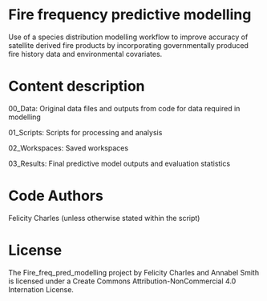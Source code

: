 # Fire frequency predictive modelling
Use of a species distribution modelling workflow to improve accuracy of satellite derived fire products by incorporating governmentally produced fire history data and environmental covariates.

# Content description
00_Data: Original data files and outputs from code for data required in modelling

01_Scripts: Scripts for processing and analysis

02_Workspaces: Saved workspaces

03_Results: Final predictive model outputs and evaluation statistics

# Code Authors
Felicity Charles (unless otherwise stated within the script)

# License
The Fire_freq_pred_modelling project by Felicity Charles and Annabel Smith is licensed under a Create Commons Attribution-NonCommercial 4.0 Internation License.
